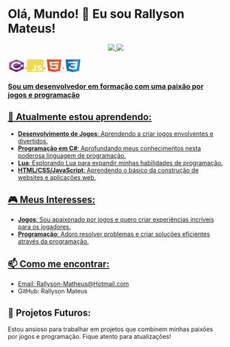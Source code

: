 # Olá, Mundo! 👋 Eu sou Rallyson Mateus!


<div align="center">
  <a href="https://github.com/RallysonMatheus">
  <img height="180em" src="https://github-readme-stats.vercel.app/api?username=RallysonMatheus&theme=blue-green">
 <img height="180em" src="https://github-readme-stats.vercel.app/api/top-langs/?username=RallysonMatheus&layout=compact&langs_count=7&theme=blue-green"/>
</div>


  
<div style="display: inline_block"><br>
  <img align="center" alt="Rall-Csharp" height="30" width="40" src="https://raw.githubusercontent.com/devicons/devicon/master/icons/csharp/csharp-original.svg">
  <img align="center" alt="Rall-Js" height="30" width="40" src="https://raw.githubusercontent.com/devicons/devicon/master/icons/javascript/javascript-plain.svg">
  <img align="center" alt="Rall-HTML" height="30" width="40" src="https://raw.githubusercontent.com/devicons/devicon/master/icons/html5/html5-original.svg">
  <img align="center" alt="Rall-CSS" height="30" width="40" src="https://raw.githubusercontent.com/devicons/devicon/master/icons/css3/css3-original.svg">
  
</div>

 
</div>

### Sou um desenvolvedor em formação com uma paixão por jogos e programação

## 🌱 Atualmente estou aprendendo:

- **Desenvolvimento de Jogos**: Aprendendo a criar jogos envolventes e divertidos.
- **Programação em C#**: Aprofundando meus conhecimentos nesta poderosa linguagem de programação.
- **Lua**: Explorando Lua para expandir minhas habilidades de programação.
- **HTML/CSS/JavaScript**: Aprendendo o básico da construção de websites e aplicações web.

## 🎮 Meus Interesses:

- **Jogos**: Sou apaixonado por jogos e quero criar experiências incríveis para os jogadores.
- **Programação**: Adoro resolver problemas e criar soluções eficientes através da programação.

## 📫 Como me encontrar:

- Email: Rallyson-Matheus@Hotmail.com
- GitHub: Rallyson Mateus

## 🚀 Projetos Futuros:

Estou ansioso para trabalhar em projetos que combinem minhas paixões por jogos e programação. Fique atento para atualizações!


